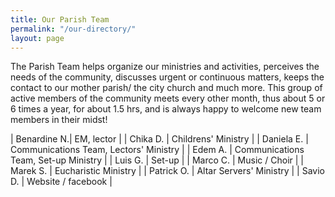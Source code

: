 ```yaml
---
title: Our Parish Team
permalink: "/our-directory/"
layout: page
---
```


The Parish Team helps organize our ministries and activities, perceives the needs of the community, discusses urgent or continuous matters, keeps the contact to our mother parish/ the city church and much more.
This group of active members of the community meets every other month, thus about 5 or 6 times a year, for about 1.5 hrs, and is always happy to welcome new team members in their midst! 

| Benardine N.| EM, lector |
| Chika D.    | Childrens' Ministry |
| Daniela E.  | Communications Team, Lectors' Ministry |
| Edem A.     | Communications Team, Set-up Ministry |
| Luis G.     | Set-up |
| Marco C.    | Music / Choir |
| Marek S.    | Eucharistic Ministry |
| Patrick O.  | Altar Servers' Ministry |
| Savio D.    | Website / facebook |
